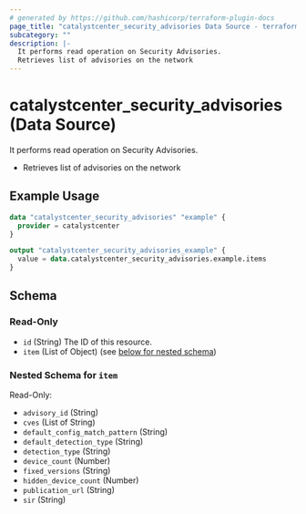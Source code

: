 ```yaml
---
# generated by https://github.com/hashicorp/terraform-plugin-docs
page_title: "catalystcenter_security_advisories Data Source - terraform-provider-catalystcenter"
subcategory: ""
description: |-
  It performs read operation on Security Advisories.
  Retrieves list of advisories on the network
---
```


# catalystcenter_security_advisories (Data Source)

It performs read operation on Security Advisories.

- Retrieves list of advisories on the network

## Example Usage

```terraform
data "catalystcenter_security_advisories" "example" {
  provider = catalystcenter
}

output "catalystcenter_security_advisories_example" {
  value = data.catalystcenter_security_advisories.example.items
}
```

<!-- schema generated by tfplugindocs -->
## Schema

### Read-Only

- `id` (String) The ID of this resource.
- `item` (List of Object) (see [below for nested schema](#nestedatt--item))

<a id="nestedatt--item"></a>
### Nested Schema for `item`

Read-Only:

- `advisory_id` (String)
- `cves` (List of String)
- `default_config_match_pattern` (String)
- `default_detection_type` (String)
- `detection_type` (String)
- `device_count` (Number)
- `fixed_versions` (String)
- `hidden_device_count` (Number)
- `publication_url` (String)
- `sir` (String)
